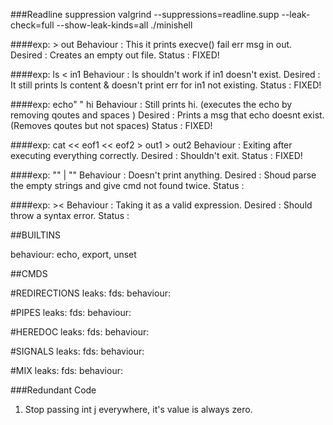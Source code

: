 ###Readline suppression
valgrind --suppressions=readline.supp --leak-check=full --show-leak-kinds=all ./minishell

####exp: > out
Behaviour : This it prints execve() fail err msg in out.
Desired : Creates an empty out file.
Status : FIXED!

####exp: ls < in1
Behaviour : ls shouldn't work if in1 doesn't exist.
Desired : It still prints ls content & doesn't print err for in1 not existing.
Status : FIXED!

####exp: echo" " hi
Behaviour : Still prints hi. (executes the echo by removing qoutes and spaces )
Desired : Prints a msg that echo doesnt exist. (Removes qoutes but not spaces)
Status : FIXED!

####exp: cat << eof1 << eof2 > out1 > out2
Behaviour : Exiting after executing everything correctly.
Desired : Shouldn't exit.
Status : FIXED!

####exp: "" | ""
Behaviour : Doesn't print anything.
Desired : Shoud parse the empty strings and give cmd not found twice.
Status : 

####exp: ><
Behaviour : Taking it as a valid expression.
Desired : Should throw a syntax error.
Status : 

##BUILTINS
<!-- leaks: DONE! -->
<!-- fds: DONE! -->
behaviour: echo, export, unset

##CMDS
<!-- leaks: DONE! -->
<!-- fds : DONE! -->
<!-- behaviour: DONE! -->

#REDIRECTIONS
leaks: 
fds:
behaviour:

#PIPES
leaks:
fds:
behaviour:

#HEREDOC
leaks:
fds:
behaviour:

#SIGNALS
leaks:
fds:
behaviour:

#MIX
leaks:
fds:
behaviour:

###Redundant Code
1. Stop passing int j everywhere, it's value is always zero.
